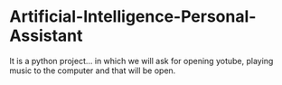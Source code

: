 # Artificial-Intelligence-Personal-Assistant
It is a python project... in which we will ask for opening yotube, playing music to the computer and that will be open.
